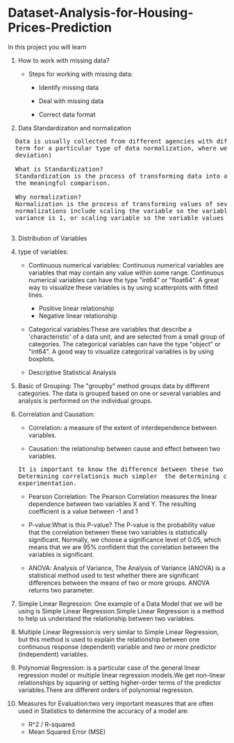 # Dataset-Analysis-for-Housing-Prices-Prediction

In this project you will learn
  
1.  How to work with missing data?

      *   Steps for working with missing data:

             * Identify missing data

             * Deal with missing data

             * Correct data format

2.  Data Standardization and normalization

  <pre>
  Data is usually collected from different agencies with different formats.(Data Standardization is also a 
  term for a particular type of data normalization, where we subtract the mean and divide by the standard 
  deviation)

  What is Standardization?
  Standardization is the process of transforming data into a common format which allows the researcher to make
  the meaningful comparison. 

  Why normalization?
  Normalization is the process of transforming values of several variables into a similar range.Typical 
  normalizations include scaling the variable so the variable average is 0, scaling the variable so the variable 
  variance is 1, or scaling variable so the variable values range from 0 to 1.
  </pre>

3.  Distribution of Variables

4.  type of variables:
    *  Continuous numerical variables: Continuous numerical variables are variables that may contain any value 
        within some range. Continuous numerical variables can have the type "int64" or "float64". A great way to 
        visualize these variables is by using scatterplots with fitted lines. 

        * Positive linear relationship
        * Negative linear relationship
    * Categorical variables:These are variables that describe a 'characteristic' of a data unit, and are selected from
      a small group of categories. The categorical variables can have the type "object" or "int64". A good way to visualize
      categorical variables is by using boxplots.
      
    * Descriptive Statistical Analysis
    
5.  Basic of Grouping: The "groupby" method groups data by different categories. The data is grouped based on one or several
     variables and analysis is performed on the individual groups.

6.  Correlation and Causation:

    * Correlation: a measure of the extent of interdependence between variables.

    * Causation: the relationship between cause and effect between two variables.
    <pre>
    It is important to know the difference between these two and that correlation does not imply causation.
    Determining correlationis much simpler  the determining causation as causation may require independent 
    experimentation.
    </pre>
    * Pearson Correlation: The Pearson Correlation measures the linear dependence between two variables X and Y. The resulting                                    coefficient is a value between -1 and 1
    * P-value:What is this P-value? The P-value is the probability value that the correlation between these two variables is statistically significant. Normally, we choose a significance level of 0.05, which means that we are 95% confident that the correlation between the variables is significant.
    
    * ANOVA: Analysis of Variance, The Analysis of Variance (ANOVA) is a statistical method used to test whether there are significant differences between the means of two or more groups. ANOVA returns two parameter.
    
7.  Simple Linear Regression: One example of a Data  Model that we will be using is Simple Linear Regression.Simple Linear Regression is a method to help us understand the relationship between two variables.

8.  Multiple Linear Regression:is very similar to Simple Linear Regression, but this method is used to explain the relationship between one continuous response (dependent) variable and *two or more* predictor (independent) variables.

9.  Polynomial Regression: is a particular case of the general linear regression model or multiple linear regression models.We get non-linear relationships by squaring or setting higher-order terms of the predictor variables.There are different orders of polynomial regression.

10. Measures for Evaluation:two very important measures that are often used in Statistics to determine the accuracy of a model are:

    * R^2 / R-squared
    * Mean Squared Error (MSE)



